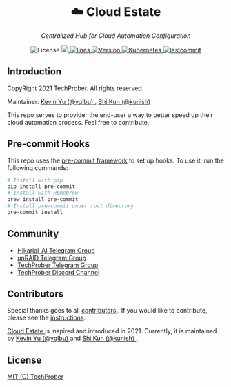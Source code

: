 <h1 align="center">☁️ Cloud Estate</h1>
<p align="center">
    <em>Centralized Hub for Cloud Automation Configuration</em>
</p>

<p align="center">
    <img src="https://img.shields.io/github/license/TechProber/cloud-estate?color=critical" alt="License"/>
    <a href="https://hits.seeyoufarm.com">
      <img src="https://hits.seeyoufarm.com/api/count/incr/badge.svg?url=https%3A%2F%2Fgithub.com%2FTechProber%2Fcloud-estate&count_bg=%235322B2&title_bg=%23555555&icon=&icon_color=%23E7E7E7&title=hits&edge_flat=false"/>
    </a>
    <a href="https://img.shields.io/tokei/lines/github/TechProber/cloud-estate?color=orange">
      <img src="https://img.shields.io/tokei/lines/github/TechProber/cloud-estate?color=orange" alt="lines">
    </a>
    <a href="https://hub.docker.com/repository/docker/hikariai/">
        <img src="https://img.shields.io/badge/docker-v20.10.7-blue" alt="Version">
    </a>
    <a href="https://kubernetes.io/">
        <img src="https://img.shields.io/badge/kubernetes-v1.22-navy.svg" alt="Kubernetes"/>
    </a>
    <a href="https://github.com/TechProber/cloud-estate">
        <img src="https://img.shields.io/github/last-commit/TechProber/cloud-estate" alt="lastcommit"/>
    </a>
</p>

## Introduction

CopyRight 2021 TechProber. All rights reserved.

Maintainer: [ Kevin Yu (@yqlbu) ](https://github.com/yqlbu), [ Shi Kun (@kunish) ](https://github.com/kunish)

This repo serves to provider the end-user a way to better speed up their cloud automation process. Feel free to contribute.

## Pre-commit Hooks

This repo uses the [pre-commit framework]() to set up hooks. To use it, run the following commands:

```bash
# Install with pip
pip install pre-commit
# Install with Homebrew
brew install pre-commit
# Install pre-commit under root directory
pre-commit install
```

## Community

- [Hikariai_AI Telegram Group](https://t.me/hikariai_channel)
- [unRAID Telegram Group](https://t.me/unraid_zh)
- [TechProber Telegram Group](https://t.me/joinchat/7AG3aEQ5I00wY2Q5)
- [TechProber Discord Channel](https://discord.gg/se4RtrB473)

## Contributors

Special thanks goes to all [ contributors ](https://github.com/TechProber/cloud-estate/graphs/contributors). If you would like to contribute, please see the [instructions](https://github.com/TechProber/cloud-estate/blob/master/docs/contribute.md).

[ Cloud Estate ](https://github.com/TechProber/cloud-estate) is inspired and introduced in 2021. Currently, it is maintained by [ Kevin Yu (@yqlbu) ](https://github.com/yqlbu) and [ Shi Kun (@kunish) ](https://github.com/kunish).

## License

[MIT (C) TechProber](https://github.com/yqlbu/TechProber/blob/master/LICENSE)
